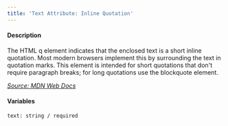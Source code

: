 ```yaml
---
title: 'Text Attribute: Inline Quotation'
---
```

#### Description
The HTML q element indicates that the enclosed text is a short inline quotation. Most modern browsers implement this by surrounding the text in quotation marks. This element is intended for short quotations that don't require paragraph breaks; for long quotations use the blockquote element.

*[Source: MDN Web Docs](https://developer.mozilla.org/en-US/docs/Web/HTML/Element/q)*

#### Variables
~~~
text: string / required
~~~

